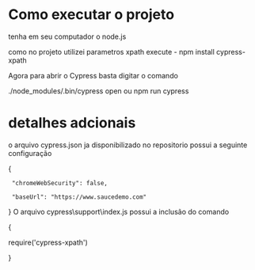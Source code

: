 # Como executar o projeto

tenha em seu computador o node.js

como no projeto utilizei parametros xpath 
 execute - npm install cypress-xpath
 
 
Agora para abrir o Cypress basta digitar o comando

./node_modules/.bin/cypress open ou npm run cypress

# detalhes adcionais

o arquivo cypress.json ja disponibilizado no repositorio possui a seguinte configuração 

{
   
    
     "chromeWebSecurity": false,
        
     "baseUrl": "https://www.saucedemo.com"
          
      
}
 O arquivo cypress\support\index.js possui a inclusão do comando 
 
 {
 
 
require('cypress-xpath')
 
 }

<a href="https://giphy.com/gifs/IOy9bqLbbk4KsYwtmW">

